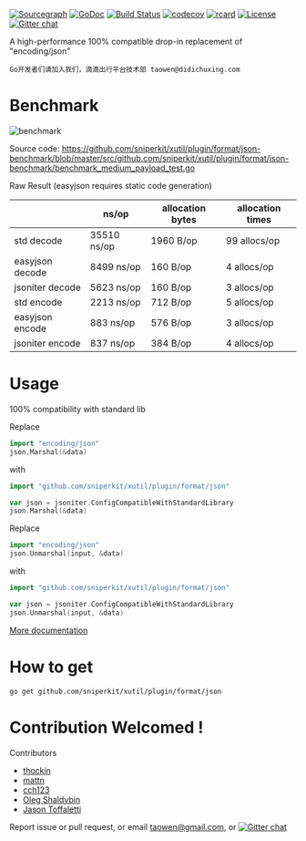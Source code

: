 [![Sourcegraph](https://sourcegraph.com/github.com/sniperkit/xutil/plugin/format/json/-/badge.svg)](https://sourcegraph.com/github.com/sniperkit/xutil/plugin/format/json?badge)
[![GoDoc](http://img.shields.io/badge/go-documentation-blue.svg?style=flat-square)](http://godoc.org/github.com/sniperkit/xutil/plugin/format/json)
[![Build Status](https://travis-ci.org/json-iterator/go.svg?branch=master)](https://travis-ci.org/json-iterator/go)
[![codecov](https://codecov.io/gh/json-iterator/go/branch/master/graph/badge.svg)](https://codecov.io/gh/json-iterator/go)
[![rcard](https://goreportcard.com/badge/github.com/sniperkit/xutil/plugin/format/json)](https://goreportcard.com/report/github.com/sniperkit/xutil/plugin/format/json)
[![License](http://img.shields.io/badge/license-mit-blue.svg?style=flat-square)](https://raw.githubusercontent.com/json-iterator/go/master/LICENSE)
[![Gitter chat](https://badges.gitter.im/gitterHQ/gitter.png)](https://gitter.im/json-iterator/Lobby)

A high-performance 100% compatible drop-in replacement of "encoding/json"

```
Go开发者们请加入我们，滴滴出行平台技术部 taowen@didichuxing.com
```

# Benchmark

![benchmark](http://jsoniter.com/benchmarks/go-benchmark.png)

Source code: https://github.com/sniperkit/xutil/plugin/format/json-benchmark/blob/master/src/github.com/sniperkit/xutil/plugin/format/json-benchmark/benchmark_medium_payload_test.go

Raw Result (easyjson requires static code generation)

| | ns/op | allocation bytes | allocation times |
| --- | --- | --- | --- |
| std decode | 35510 ns/op | 1960 B/op | 99 allocs/op |
| easyjson decode | 8499 ns/op | 160 B/op | 4 allocs/op |
| jsoniter decode | 5623 ns/op | 160 B/op | 3 allocs/op |
| std encode | 2213 ns/op | 712 B/op | 5 allocs/op |
| easyjson encode | 883 ns/op | 576 B/op | 3 allocs/op |
| jsoniter encode | 837 ns/op | 384 B/op | 4 allocs/op |

# Usage

100% compatibility with standard lib

Replace

```go
import "encoding/json"
json.Marshal(&data)
```

with 

```go
import "github.com/sniperkit/xutil/plugin/format/json"

var json = jsoniter.ConfigCompatibleWithStandardLibrary
json.Marshal(&data)
```

Replace

```go
import "encoding/json"
json.Unmarshal(input, &data)
```

with

```go
import "github.com/sniperkit/xutil/plugin/format/json"

var json = jsoniter.ConfigCompatibleWithStandardLibrary
json.Unmarshal(input, &data)
```

[More documentation](http://jsoniter.com/migrate-from-go-std.html)

# How to get

```
go get github.com/sniperkit/xutil/plugin/format/json
```

# Contribution Welcomed !

Contributors

* [thockin](https://github.com/thockin) 
* [mattn](https://github.com/mattn)
* [cch123](https://github.com/cch123)
* [Oleg Shaldybin](https://github.com/olegshaldybin)
* [Jason Toffaletti](https://github.com/toffaletti)

Report issue or pull request, or email taowen@gmail.com, or [![Gitter chat](https://badges.gitter.im/gitterHQ/gitter.png)](https://gitter.im/json-iterator/Lobby)
